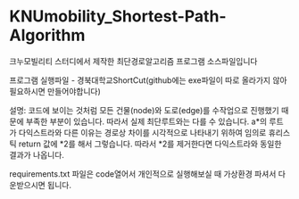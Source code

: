 # KNUmobility_Shortest-Path-Algorithm
크누모빌리티 스터디에서 제작한 최단경로알고리즘 프로그램 소스파일입니다


프로그램 실행파일 - 경북대학교ShortCut(github에는 exe파일이 따로 올라가지 않아 필요하시면 만들어야합니다)

설명:
코드에 보이는 것처럼 모든 건물(node)와 도로(edge)를 수작업으로 진행했기 때문에 부족한 부분이 있습니다. 따라서 실제 최단루트와는 다를 수 있습니다.
a*의 루트가 다익스트라와 다른 이유는 경로상 차이를 시각적으로 나타내기 위하여 임의로 휴리스틱 return 값에 *2를 해서 그렇습니다.
따라서 *2를 제거한다면 다익스트라와 동일한 결과가 나옵니다.  

requirements.txt 파일은 code열어서 개인적으로 실행해보실 때 가상환경 파셔서 다운받으시면 됩니다.
